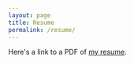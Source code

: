 ```yaml
---
layout: page
title: Resume
permalink: /resume/
---
```


Here's a link to a PDF of [my resume](/docs/my_resume.pdf).